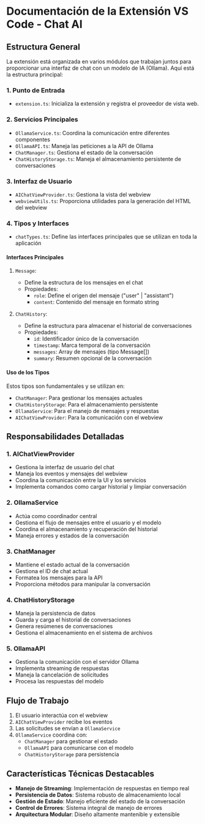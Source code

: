 # Documentación de la Extensión VS Code - Chat AI

## Estructura General

La extensión está organizada en varios módulos que trabajan juntos para proporcionar una interfaz de chat con un modelo de IA (Ollama). Aquí está la estructura principal:

### 1. Punto de Entrada

- `extension.ts`: Inicializa la extensión y registra el proveedor de vista web.

### 2. Servicios Principales

- `OllamaService.ts`: Coordina la comunicación entre diferentes componentes
- `OllamaAPI.ts`: Maneja las peticiones a la API de Ollama
- `ChatManager.ts`: Gestiona el estado de la conversación
- `ChatHistoryStorage.ts`: Maneja el almacenamiento persistente de conversaciones

### 3. Interfaz de Usuario

- `AIChatViewProvider.ts`: Gestiona la vista del webview
- `webviewUtils.ts`: Proporciona utilidades para la generación del HTML del webview

### 4. Tipos y Interfaces

- `chatTypes.ts`: Define las interfaces principales que se utilizan en toda la aplicación

#### Interfaces Principales

1. `Message`:

   - Define la estructura de los mensajes en el chat
   - Propiedades:
     - `role`: Define el origen del mensaje ("user" | "assistant")
     - `content`: Contenido del mensaje en formato string

2. `ChatHistory`:
   - Define la estructura para almacenar el historial de conversaciones
   - Propiedades:
     - `id`: Identificador único de la conversación
     - `timestamp`: Marca temporal de la conversación
     - `messages`: Array de mensajes (tipo Message[])
     - `summary`: Resumen opcional de la conversación



#### Uso de los Tipos

Estos tipos son fundamentales y se utilizan en:

- `ChatManager`: Para gestionar los mensajes actuales
- `ChatHistoryStorage`: Para el almacenamiento persistente
- `OllamaService`: Para el manejo de mensajes y respuestas
- `AIChatViewProvider`: Para la comunicación con el webview

## Responsabilidades Detalladas

### 1. AIChatViewProvider

- Gestiona la interfaz de usuario del chat
- Maneja los eventos y mensajes del webview
- Coordina la comunicación entre la UI y los servicios
- Implementa comandos como cargar historial y limpiar conversación

### 2. OllamaService

- Actúa como coordinador central
- Gestiona el flujo de mensajes entre el usuario y el modelo
- Coordina el almacenamiento y recuperación del historial
- Maneja errores y estados de la conversación

### 3. ChatManager

- Mantiene el estado actual de la conversación
- Gestiona el ID de chat actual
- Formatea los mensajes para la API
- Proporciona métodos para manipular la conversación

### 4. ChatHistoryStorage

- Maneja la persistencia de datos
- Guarda y carga el historial de conversaciones
- Genera resúmenes de conversaciones
- Gestiona el almacenamiento en el sistema de archivos

### 5. OllamaAPI

- Gestiona la comunicación con el servidor Ollama
- Implementa streaming de respuestas
- Maneja la cancelación de solicitudes
- Procesa las respuestas del modelo

## Flujo de Trabajo

1. El usuario interactúa con el webview
2. `AIChatViewProvider` recibe los eventos
3. Las solicitudes se envían a `OllamaService`
4. `OllamaService` coordina con:
   - `ChatManager` para gestionar el estado
   - `OllamaAPI` para comunicarse con el modelo
   - `ChatHistoryStorage` para persistencia

## Características Técnicas Destacables

- **Manejo de Streaming**: Implementación de respuestas en tiempo real
- **Persistencia de Datos**: Sistema robusto de almacenamiento local
- **Gestión de Estado**: Manejo eficiente del estado de la conversación
- **Control de Errores**: Sistema integral de manejo de errores
- **Arquitectura Modular**: Diseño altamente mantenible y extensible



